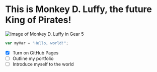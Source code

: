 # This is Monkey D. Luffy, the future King of Pirates!
![Image of Monkey D. Luffy in Gear 5](https://fictionhorizon.com/wp-content/uploads/2023/08/G5Luffy.jpg)
``` javascript
var myVar = "Hello, world!";
```
- [x] Turn on GitHub Pages
- [ ] Outline my portfolio
- [ ] Introduce myself to the world
